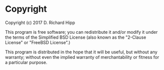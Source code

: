 Copyright
=========

Copyright (c) 2017 D. Richard Hipp
 
This program is free software; you can redistribute it and/or
modify it under the terms of the Simplified BSD License (also
known as the "2-Clause License" or "FreeBSD License".)

This program is distributed in the hope that it will be useful,
but without any warranty; without even the implied warranty of
merchantability or fitness for a particular purpose.
